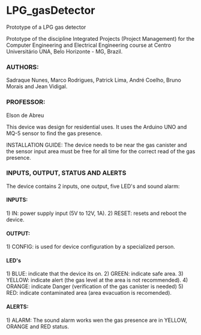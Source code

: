 # LPG_gasDetector
Prototype of a LPG gas detector

Prototype of the discipline Integrated Projects (Project Management) for the Computer Engineering and Electrical Engineering course at Centro Universitário UNA, Belo Horizonte - MG, Brazil.
<h3>AUTHORS:</h3> Sadraque Nunes, Marco Rodrigues, Patrick Lima, André Coelho, Bruno Morais and Jean Vidigal.
<h3>PROFESSOR:</h3> Elson de Abreu

This device was design for residential uses. It uses the Arduino UNO and MQ-5 sensor to find the gas presence.

INSTALLATION GUIDE:
The device needs to be near the gas canister and the sensor input area must be free for all time for the correct read of the gas presence.

<h3>INPUTS, OUTPUT, STATUS AND ALERTS</h3>
The device contains 2 inputs, one output, five LED's and sound alarm:

<h4>INPUTS:</h4>
1) IN: power supply input (5V to 12V, 1A).
2) RESET: resets and reboot the device.

<h4>OUTPUT:</h4>
1) CONFIG: is used for device configuration by a specialized person.

<h4>LED's</h4>
1) BLUE: indicate that the device its on.
2) GREEN: indicate safe area.
3) YELLOW: indicate alert (the gas level at the area is not recommended).
4) ORANGE: indicate Danger (verification of the gas canister is needed)
5) RED: indicate contaminated area (area evacuation is recomended).

<h4>ALERTS:</h4>
1) ALARM:
The sound alarm works wen the gas presence are in YELLOW, ORANGE and RED status.

